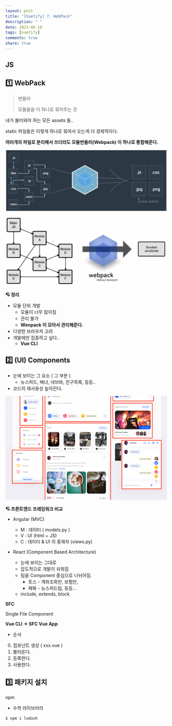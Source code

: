 ```yaml
---
layout: post
title: "[Vuetify] 7. WebPack"
description: " "
date: 2021-06-18
tags: [vuetify]
comments: true
share: true
---
```


## JS



## :one: WebPack

> 번들러
>
> 모듈들을 다 하나로 묶어주는 것

내가 불러와야 하는 모든 assets 들..

static 파일들은 이렇게 하나로 묶여서 오는게 더 경제적이다.

**여러개의 파일로 분리해서 쓰더라도 모듈번들러(Webpack) 이 하나로 통합해준다.**



![image-20200527123338884](images/image-20200527123338884.png)



![image-20200527123349363](images/image-20200527123349363.png)



**:cupid: 정리**

- 모듈 단위 개발
  - 모듈이 너무 많아짐
  - 관리 불가
  - **Wenpack 이 모아서 관리해준다.**
- 다양한 브라우저 고려
- 개발에만 집중하고 싶다..
  - **Vue CLI**







## **:two: (UI) Components**

- 눈에 보이는 그 요소 ( 그 부분 )
  - 뉴스피드, 배너, 네브바, 친구목록, 등등..
- 코드의 재사용성 높아진다.

![image-20200527125326558](images/image-20200527125326558.png)







**:cupid: 프론트엔드 프레임워크 비교**

- Angular (MVC)

  - M : 데이터 ( models.py )
  - V : UI (html + JS)
  - C : 데이터 & UI 의 중재자 (views.py)

  

- React (Component Based Architecture)

  - 눈에 보이는 그대로
  - 압도적으로 개발이 쉬워짐
  - 팀을 Component 중심으로 나뉘어짐.
    - 토스 - 계좌조회만, 보험만, 
    - 페북 - 뉴스피드팀, 등등...
  - include, extends, block





**SFC**

Single File Component





**Vue CLI -> SFC Vue App**

- 순서

0. 컴포넌트 생성 ( xxx.vue )
1. 불러온다.
2. 등록한다.
3. 사용한다.





## :three: 패키지 설치

npm





- 수학 라이브러리

```shell
$ npm i lodash
```

